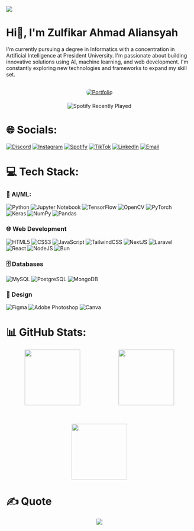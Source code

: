[![](https://visitcount.itsvg.in/api?id=EvanescenT07&icon=5&color=1)](https://visitcount.itsvg.in)

#

# Hi👋, I'm Zulfikar Ahmad Aliansyah

I'm currently pursuing a degree in Informatics with a concentration in Artificial Intelligence at President University. I'm passionate about building innovative solutions using AI, machine learning, and web development. I'm constantly exploring new technologies and frameworks to expand my skill set.<br><br>

<div align="center">
  <a href="https://fikar-dev.web.id">
    <img 
      src="https://img.shields.io/badge/Portfolio-%23000000.svg?style=for-the-badge&logoColor=white" 
      alt="Portfolio" 
      style="border-radius: 12px;"/>
  </a>
</div>

<div align="center">
  <img 
    src="https://spotify-recently-played-readme.vercel.app/api?user=vstliaumdpumwdadfsrrwvc10&count=3" 
    alt="Spotify Recently Played"
    style="padding-top: 20px;"
  />
</div>

# 🌐 Socials:

[![Discord](https://img.shields.io/badge/Discord-%237289DA.svg?logo=discord&logoColor=white)](https://discord.gg/2n8Bnx3Gm8)
[![Instagram](https://img.shields.io/badge/Instagram-%23E4405F.svg?logo=Instagram&logoColor=white)](https://instagram.com/zulfikarahmad12)
[![Spotify](https://img.shields.io/badge/Spotify-1ED760?logo=spotify&logoColor=white)](https://open.spotify.com/user/vstliaumdpumwdadfsrrwvc10?si=572ec0fc71c94668)
[![TikTok](https://img.shields.io/badge/TikTok-%23000000.svg?logo=TikTok&logoColor=white)](https://tiktok.com/@pikarooo07._)
[![LinkedIn](https://img.shields.io/badge/LinkedIn-%230077B5.svg?logo=linkedin&logoColor=white)](https://linkedin.com/in/zulfikarahmad12)
[![Email](https://img.shields.io/badge/Email-D14836.svg?logo=gmail&logoColor=white)](mailto:zulfikar.aliansyah@student.president.ac.id)

# 💻 Tech Stack:

### 🤖 AI/ML:

![Python](https://img.shields.io/badge/Python-%233670A0.svg?style=flat&logo=python&logoColor=%23ffdd54)
![Jupyter Notebook](https://img.shields.io/badge/Jupyter%20Notebook-F37626?style=flat-square&logo=jupyter&logoColor=white)
![TensorFlow](https://img.shields.io/badge/TensorFlow-%23FF6F00.svg?style=flat&logo=TensorFlow&logoColor=white)
![OpenCV](https://img.shields.io/badge/OpenCV-%2300396F.svg?style=flat&logo=opencv&logoColor=white)
![PyTorch](https://img.shields.io/badge/PyTorch-%23EE4C2C.svg?style=flat&logo=PyTorch&logoColor=white)
![Keras](https://img.shields.io/badge/Keras-%23D00000.svg?style=flat&logo=Keras&logoColor=white)
![NumPy](https://img.shields.io/badge/Numpy-%23013243.svg?style=flat&logo=numpy&logoColor=white)
![Pandas](https://img.shields.io/badge/Pandas-%23150458.svg?style=flat&logo=pandas&logoColor=white)

### 🌐 Web Development

![HTML5](https://img.shields.io/badge/HTML5-%23E34F26.svg?style=flat&logo=html5&logoColor=white)
![CSS3](https://img.shields.io/badge/CSS3-%231572B6.svg?style=flat&logo=css3&logoColor=white)
![JavaScript](https://img.shields.io/badge/JavaScript-%23323330.svg?style=flat&logo=javascript&logoColor=%23F7DF1E)
![TailwindCSS](https://img.shields.io/badge/TailwindCSS-%2338B2AC.svg?style=flat&logo=tailwind-css&logoColor=white)
![NextJS](https://img.shields.io/badge/NextJS-000000.svg?style=flat&logo=next.js&logoColor=white)
![Laravel](https://img.shields.io/badge/Laravel-%23FF2D20.svg?style=flat&logo=laravel&logoColor=white)
![React](https://img.shields.io/badge/ReactJS-%2320232a.svg?style=flat&logo=react&logoColor=%2361DAFB)
![NodeJS](https://img.shields.io/badge/Node.JS-%236DA55F.svg?style=flat&logo=node.js&logoColor=white)
![Bun](https://img.shields.io/badge/Bun-%23000000.svg?style=flat&logo=bun&logoColor=white)

### 🗄️ Databases

![MySQL](https://img.shields.io/badge/MySQL-%234479A1.svg?style=flat&logo=mysql&logoColor=white)
![PostgreSQL](  https://img.shields.io/badge/PostgreSQL-316192?logo=postgresql&logoColor=white)
![MongoDB](https://img.shields.io/badge/MongoDB-%234ea94b.svg?style=flat&logo=mongodb&logoColor=white)

### 🎨 Design

![Figma](https://img.shields.io/badge/Figma-%23F24E1E.svg?style=flat&logo=figma&logoColor=white)
![Adobe Photoshop](https://img.shields.io/badge/Adobe%20Photoshop-%2331A8FF.svg?style=flat&logo=adobe%20photoshop&logoColor=white)
![Canva](https://img.shields.io/badge/Canva-%2300C4CC.svg?style=flat&logo=Canva&logoColor=white)

# 📊 GitHub Stats:

<div align="center">
  <img src="https://github-readme-stats.vercel.app/api?username=EvanescenT07&theme=transparent&hide_border=false&include_all_commits=true&count_private=false" height="150" style="margin-right: 50px; margin-left: 10px; margin-bottom: 25px" >
  <img src="https://github-readme-streak-stats.herokuapp.com/?user=EvanescenT07&theme=transparent&hide_border=false" height="150" style="margin-right: 10px; margin-left: 50px; margin-bottom: 25px">
  <img src="https://github-readme-stats.vercel.app/api/top-langs/?username=EvanescenT07&theme=transparent&hide_border=false&include_all_commits=true&count_private=false&layout=compact" height="150" style="margin-top : 25px">
</div>

# ✍️ Quote

<div align="center">
  <img src="https://quotes-github-readme.vercel.app/api?type=horizontal&theme=radical">
</div>

